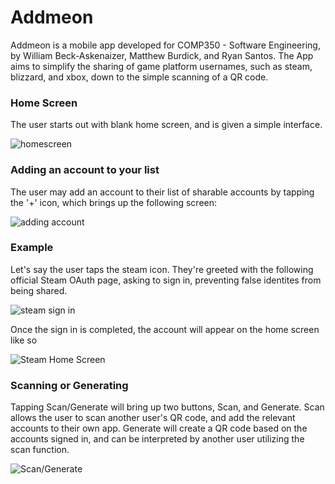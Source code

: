 # Addmeon

Addmeon is a mobile app developed for COMP350 - Software Engineering, by William Beck-Askenaizer, Matthew Burdick, and Ryan Santos. 
The App aims to simplify the sharing of game platform usernames, such as steam, blizzard, and xbox, down to the simple scanning of a QR code.

### Home Screen

The user starts out with blank home screen, and is given a simple interface. 

![homescreen](https://github.com/williambeckaskenaizer/addmeon/blob/master/images/Capture.PNG)

### Adding an account to your list

The user may add an account to their list of sharable accounts by tapping the '+' icon, which brings up the following screen:

![adding account](https://github.com/williambeckaskenaizer/addmeon/blob/master/images/addaccount.PNG)

### Example

Let's say the user taps the steam icon. They're greeted with the following official Steam OAuth page, asking to sign in, preventing false identites from being shared.

![steam sign in](https://github.com/williambeckaskenaizer/addmeon/blob/master/images/steamsignin.PNG)

Once the sign in is completed, the account will appear on the home screen like so

![Steam Home Screen](https://github.com/williambeckaskenaizer/addmeon/blob/master/images/homescreensteam.PNG)


### Scanning or Generating

Tapping Scan/Generate will bring up two buttons, Scan, and Generate. Scan allows the user to scan another user's QR code, and add the relevant accounts to their own app.
Generate will create a QR code based on the accounts signed in, and can be interpreted by another user utilizing the scan function.

![Scan/Generate](https://github.com/williambeckaskenaizer/addmeon/blob/master/images/scan-generate.PNG)